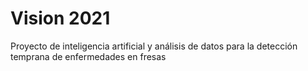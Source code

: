 # Vision 2021

Proyecto de inteligencia artificial y análisis de datos para la detección temprana de enfermedades en fresas 
